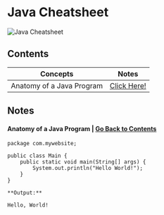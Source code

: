 # Java Cheatsheet

![Java Cheatsheet](https://github.com/izzatkarimov/Java-Cheatsheet/assets/108251704/eb7e3c83-6e60-42a4-bb7d-5fcc3aff1b66)

## Contents
| Concepts | Notes |
| --- | --- |
| Anatomy of a Java Program | [Click Here!](#anatomy-of-a-java-program) |

## Notes

#### Anatomy of a Java Program | [Go Back to Contents](#contents)
```
package com.mywebsite;

public class Main {
    public static void main(String[] args) {
        System.out.println("Hello World!");
    }
}

**Output:**

Hello, World!
```

